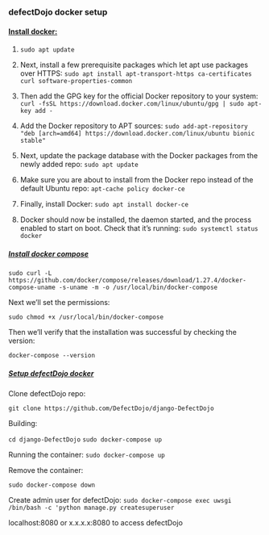 ### defectDojo docker setup



#### <u>Install docker:</u>



1. `sudo apt update`
   

2. Next, install a few prerequisite packages which let apt use packages over HTTPS:
   `sudo apt install apt-transport-https ca-certificates curl software-properties-common`
   

3. Then add the GPG key for the official Docker repository to your system:
   `curl -fsSL https://download.docker.com/linux/ubuntu/gpg | sudo apt-key add -`
   

4. Add the Docker repository to APT sources:
   `sudo add-apt-repository "deb [arch=amd64] https://download.docker.com/linux/ubuntu bionic stable"`
   

5. Next, update the package database with the Docker packages from the newly added repo:
   `sudo apt update`
   
   

6. Make sure you are about to install from the Docker repo instead of the default Ubuntu repo:
   `apt-cache policy docker-ce`
   

7. Finally, install Docker:
   `sudo apt install docker-ce`
   

8. Docker should now be installed, the daemon started, and the process enabled to start on boot. Check that it’s running:
   `sudo systemctl status docker`



##### <u>Install docker compose</u>



`sudo curl -L https://github.com/docker/compose/releases/download/1.27.4/docker-compose-uname -s-uname -m -o /usr/local/bin/docker-compose`



Next we’ll set the permissions:

`sudo chmod +x /usr/local/bin/docker-compose`



Then we’ll verify that the installation was successful by checking the version:

`docker-compose --version`



##### <u>Setup defectDojo docker</u>

Clone defectDojo repo:

`git clone https://github.com/DefectDojo/django-DefectDojo`



Building:

`cd django-DefectDojo`
`sudo docker-compose up`



Running the container:
`sudo docker-compose up`



Remove the container:

`sudo docker-compose down`



Create admin user for defectDojo:
`sudo docker-compose exec uwsgi /bin/bash -c 'python manage.py createsuperuser`



localhost:8080 or x.x.x.x:8080 to access defectDojo






